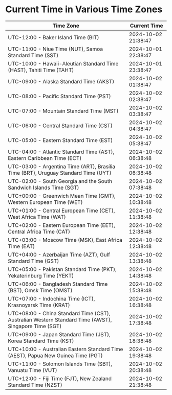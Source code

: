 # Current Time in Various Time Zones

| Time Zone | Current Time |
|-----------|--------------|
| UTC-12:00 - Baker Island Time (BIT) | 2024-10-02 21:38:47 |
| UTC-11:00 - Niue Time (NUT), Samoa Standard Time (SST) | 2024-10-01 22:38:47 |
| UTC-10:00 - Hawaii-Aleutian Standard Time (HAST), Tahiti Time (TAHT) | 2024-10-01 23:38:47 |
| UTC-09:00 - Alaska Standard Time (AKST) | 2024-10-02 01:38:47 |
| UTC-08:00 - Pacific Standard Time (PST) | 2024-10-02 02:38:47 |
| UTC-07:00 - Mountain Standard Time (MST) | 2024-10-02 03:38:47 |
| UTC-06:00 - Central Standard Time (CST) | 2024-10-02 04:38:47 |
| UTC-05:00 - Eastern Standard Time (EST) | 2024-10-02 05:38:47 |
| UTC-04:00 - Atlantic Standard Time (AST), Eastern Caribbean Time (ECT) | 2024-10-02 06:38:48 |
| UTC-03:00 - Argentina Time (ART), Brasília Time (BRT), Uruguay Standard Time (UYT) | 2024-10-02 06:38:48 |
| UTC-02:00 - South Georgia and the South Sandwich Islands Time (SGT) | 2024-10-02 07:38:48 |
| UTC±00:00 - Greenwich Mean Time (GMT), Western European Time (WET) | 2024-10-02 10:38:48 |
| UTC+01:00 - Central European Time (CET), West Africa Time (WAT) | 2024-10-02 11:38:48 |
| UTC+02:00 - Eastern European Time (EET), Central Africa Time (CAT) | 2024-10-02 12:38:48 |
| UTC+03:00 - Moscow Time (MSK), East Africa Time (EAT) | 2024-10-02 12:38:48 |
| UTC+04:00 - Azerbaijan Time (AZT), Gulf Standard Time (GST) | 2024-10-02 13:38:48 |
| UTC+05:00 - Pakistan Standard Time (PKT), Yekaterinburg Time (YEKT) | 2024-10-02 14:38:48 |
| UTC+06:00 - Bangladesh Standard Time (BST), Omsk Time (OMST) | 2024-10-02 15:38:48 |
| UTC+07:00 - Indochina Time (ICT), Krasnoyarsk Time (KRAT) | 2024-10-02 16:38:48 |
| UTC+08:00 - China Standard Time (CST), Australian Western Standard Time (AWST), Singapore Time (SGT) | 2024-10-02 17:38:48 |
| UTC+09:00 - Japan Standard Time (JST), Korea Standard Time (KST) | 2024-10-02 18:38:48 |
| UTC+10:00 - Australian Eastern Standard Time (AEST), Papua New Guinea Time (PGT) | 2024-10-02 19:38:48 |
| UTC+11:00 - Solomon Islands Time (SBT), Vanuatu Time (VUT) | 2024-10-02 20:38:48 |
| UTC+12:00 - Fiji Time (FJT), New Zealand Standard Time (NZST) | 2024-10-02 21:38:48 |
